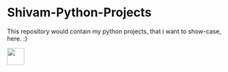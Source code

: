 # Shivam-Python-Projects
This repository would contain my python projects, that i want to show-case, here. :)

<img src="https://img.shields.io/github/repo-size/shivamm-verma/Shivam-Python-Projects.svg?label=Repo%20size&style=flat-square" height="40">
